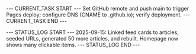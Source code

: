 --- CURRENT_TASK START ---
Set GitHub remote and push main to trigger Pages deploy; configure DNS (CNAME to <username>.github.io); verify deployment.
--- CURRENT_TASK END ---

--- STATUS_LOG START ---
2025-09-15: Linked feed cards to articles, seeded URLs, generated 50 more articles, and rebuilt. Homepage now shows many clickable items.
--- STATUS_LOG END ---

